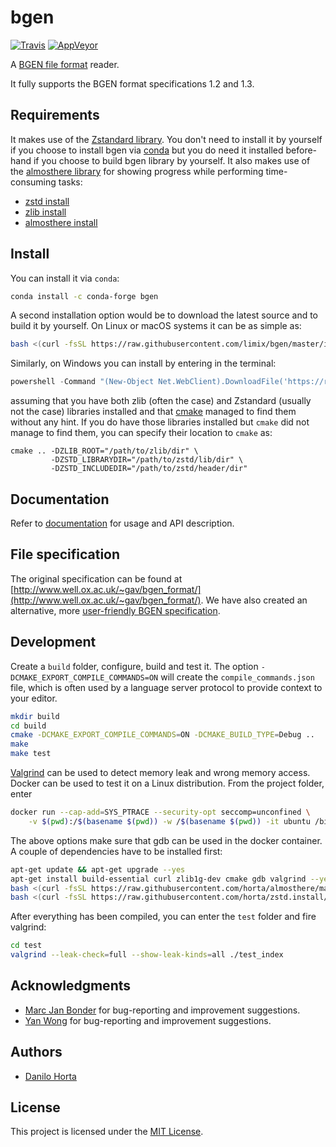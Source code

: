 # bgen

[![Travis](https://img.shields.io/travis/limix/bgen.svg?style=flat-square&label=linux%20%2F%20macos%20build)](https://travis-ci.org/limix/bgen) [![AppVeyor](https://img.shields.io/appveyor/ci/Horta/bgen.svg?style=flat-square&label=windows%20build)](https://ci.appveyor.com/project/Horta/bgen)

A [BGEN file format](http://www.well.ox.ac.uk/~gav/bgen_format/) reader.

It fully supports the BGEN format specifications 1.2 and 1.3.

## Requirements

It makes use of the [Zstandard library](http://facebook.github.io/zstd/). You don't need to install it by yourself if you choose to install bgen via [conda](http://conda.pydata.org/docs/index.html) but you do need it installed before-hand if you choose to build bgen library by yourself. It also makes use of the [almosthere library](https://github.com/horta/almosthere) for showing progress while performing time-consuming tasks:

- [zstd install](https://github.com/horta/zstd.install)
- [zlib install](https://github.com/horta/zlib.install)
- [almosthere install](https://github.com/horta/almosthere)

## Install

You can install it via `conda`:

```bash
conda install -c conda-forge bgen
```

A second installation option would be to download the latest source and to build it by yourself. On Linux or macOS systems it can be as simple as:

```bash
bash <(curl -fsSL https://raw.githubusercontent.com/limix/bgen/master/install)
```

Similarly, on Windows you can install by entering in the terminal:

```powershell
powershell -Command "(New-Object Net.WebClient).DownloadFile('https://raw.githubusercontent.com/limix/bgen/master/install.bat', 'install.bat')" && install.bat
```

assuming that you have both zlib (often the case) and Zstandard (usually not the case) libraries installed and that [cmake](https://cmake.org/) managed to find them without any hint. If you do have those libraries installed but `cmake` did not manage to find them, you can specify their location to `cmake` as:

    cmake .. -DZLIB_ROOT="/path/to/zlib/dir" \
             -DZSTD_LIBRARYDIR="/path/to/zstd/lib/dir" \
             -DZSTD_INCLUDEDIR="/path/to/zstd/header/dir"

## Documentation

Refer to [documentation](https://bgen.readthedocs.io/) for usage and API description.

## File specification

The original specification can be found at [http://www.well.ox.ac.uk/~gav/bgen_format/](http://www.well.ox.ac.uk/~gav/bgen_format/).
We have also created an alternative, more [user-friendly BGEN specification](bgen-file-format.pdf).

## Development

Create a `build` folder, configure, build and test it.
The option `-DCMAKE_EXPORT_COMPILE_COMMANDS=ON` will create the
`compile_commands.json` file, which is often used by a language server
protocol to provide context to your editor.

```bash
mkdir build
cd build
cmake -DCMAKE_EXPORT_COMPILE_COMMANDS=ON -DCMAKE_BUILD_TYPE=Debug ..
make
make test
```

[Valgrind](http://www.valgrind.org/) can be used to detect memory leak and wrong memory access.
Docker can be used to test it on a Linux distribution.
From the project folder, enter

```bash
docker run --cap-add=SYS_PTRACE --security-opt seccomp=unconfined \
    -v $(pwd):/$(basename $(pwd)) -w /$(basename $(pwd)) -it ubuntu /bin/bash
```

The above options make sure that gdb can be used in the docker container.
A couple of dependencies have to be installed first:

```bash
apt-get update && apt-get upgrade --yes
apt-get install build-essential curl zlib1g-dev cmake gdb valgrind --yes
bash <(curl -fsSL https://raw.githubusercontent.com/horta/almosthere/master/install)
bash <(curl -fsSL https://raw.githubusercontent.com/horta/zstd.install/master/install)
```

After everything has been compiled, you can enter the `test` folder and fire valgrind:

```bash
cd test
valgrind --leak-check=full --show-leak-kinds=all ./test_index
```

## Acknowledgments

- [Marc Jan Bonder](https://github.com/Bonder-MJ) for bug-reporting and improvement suggestions.
- [Yan Wong](https://github.com/hyanwong) for bug-reporting and improvement suggestions.

## Authors

- [Danilo Horta](https://github.com/horta)

## License

This project is licensed under the [MIT License](https://raw.githubusercontent.com/limix/bgen/master/LICENSE.md).
